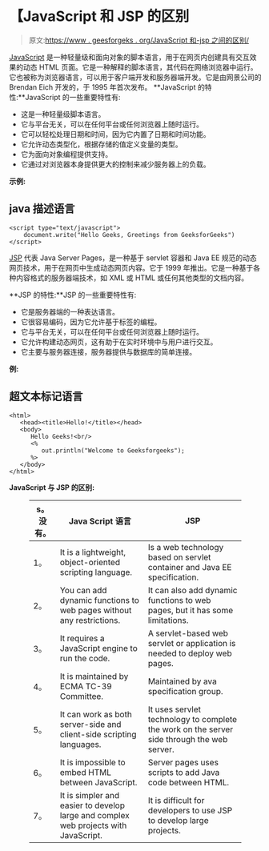 # 【JavaScript 和 JSP 的区别

> 原文:[https://www . geesforgeks . org/JavaScript 和-jsp 之间的区别/](https://www.geeksforgeeks.org/difference-between-javascript-and-jsp/)

[JavaScript](https://www.geeksforgeeks.org/javascript-tutorial/) 是一种轻量级和面向对象的脚本语言，用于在网页内创建具有交互效果的动态 HTML 页面。它是一种解释的脚本语言，其代码在网络浏览器中运行。它也被称为浏览器语言，可以用于客户端开发和服务器端开发。它是由网景公司的 Brendan Eich 开发的，于 1995 年首次发布。
**JavaScript 的特性:**JavaScript 的一些重要特性有:

*   这是一种轻量级脚本语言。
*   它与平台无关，可以在任何平台或任何浏览器上随时运行。
*   它可以轻松处理日期和时间，因为它内置了日期和时间功能。
*   它允许动态类型化，根据存储的值定义变量的类型。
*   它为面向对象编程提供支持。
*   它通过对浏览器本身提供更大的控制来减少服务器上的负载。

**示例:**

## java 描述语言

```
<script type="text/javascript"> 
    document.write("Hello Geeks, Greetings from GeeksforGeeks") 
</script> 
```

[JSP](https://www.geeksforgeeks.org/introduction-to-jsp/) 代表 Java Server Pages，是一种基于 servlet 容器和 Java EE 规范的动态网页技术，用于在网页中生成动态网页内容。它于 1999 年推出。它是一种基于各种内容格式的服务器端技术，如 XML 或 HTML 或任何其他类型的文档内容。

**JSP 的特性:**JSP 的一些重要特性有:

*   它是服务器端的一种表达语言。
*   它很容易编码，因为它允许基于标签的编程。
*   它与平台无关，可以在任何平台或任何浏览器上随时运行。
*   它允许构建动态网页，这有助于在实时环境中与用户进行交互。
*   它主要与服务器连接，服务器提供与数据库的简单连接。

**例:**

## 超文本标记语言

```
<html>
   <head><title>Hello!</title></head>
   <body>
      Hello Geeks!<br/>
      <%
         out.println("Welcome to Geeksforgeeks");
      %>
   </body>
</html>
```

**JavaScript 与 JSP 的区别:**

<figure class="table">

| s。没有。 | Java Script 语言 | JSP |
| --- | --- | --- |
| 1。 | It is a lightweight, object-oriented scripting language. | Is a web technology based on servlet container and Java EE specification. |
| 2。 | You can add dynamic functions to web pages without any restrictions. | It can also add dynamic functions to web pages, but it has some limitations. |
| 3。 | It requires a JavaScript engine to run the code. | A servlet-based web servlet or application is needed to deploy web pages. |
| 4。 | It is maintained by ECMA TC-39 Committee. | Maintained by ava specification group. |
| 5。 | It can work as both server-side and client-side scripting languages. | It uses servlet technology to complete the work on the server side through the web server. |
| 6。 | It is impossible to embed HTML between JavaScript. | Server pages uses scripts to add Java code between HTML. |
| 7。 | It is simpler and easier to develop large and complex web projects with JavaScript. | It is difficult for developers to use JSP to develop large projects. |

</figure>